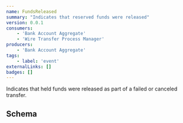 ```yaml
---
name: FundsReleased
summary: "Indicates that reserved funds were released"
version: 0.0.1
consumers:
    - 'Bank Account Aggregate'
    - 'Wire Transfer Process Manager'
producers:
    - 'Bank Account Aggregate'
tags:
    - label: 'event'
externalLinks: []
badges: []
---
```

Indicates that held funds were released as part of a failed or canceled transfer.

<Mermaid />

## Schema
<SchemaViewer />
